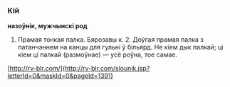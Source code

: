 ### Кій
**назоўнік, мужчынскі род**

1. Прамая тонкая палка. Бярозавы к. 2. Доўгая прамая палка з патанчэннем на канцы для гульні ў більярд. Не кіем дык палкай; ці кіем ці палкай (размоўнае) — усё роўна, тое самае.

<a rel="author">[http://rv-blr.com/](http://rv-blr.com/slounik.jsp?letterId=0&maskId=0&pageId=1391)</a>
